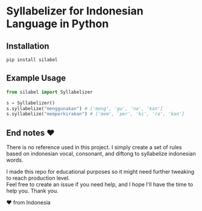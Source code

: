 # Syllabelizer for Indonesian Language in Python
## Installation
```
pip install silabel
```

## Example Usage
```python
from silabel import Syllabelizer

s = Syllabelizer()
s.syllabelize("menggunakan") # ['meng', 'gu', 'na', 'kan']
s.syllabelize("memperkirakan") # ['mem', 'per', 'ki', 'ra', 'kan']
```

## End notes :heart:
There is no reference used in this project. I simply create a set of rules based on indonesian vocal, consonant, and diftong to syllabelize indonesian words.

I made this repo for educational purposes so it might need further tweaking to reach production level. <br>
Feel free to create an issue if you need help, and I hope I'll have the time to help you. Thank you.

:heart: from Indonesia